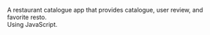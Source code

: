 A restaurant catalogue app that provides catalogue, user review, and favorite resto. <br>
Using JavaScript.
